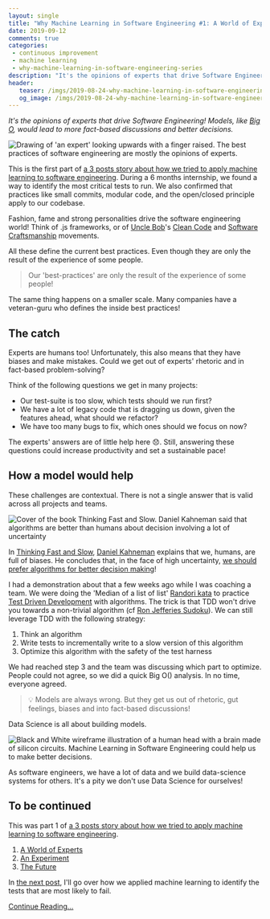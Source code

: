 ```yaml
---
layout: single
title: "Why Machine Learning in Software Engineering #1: A World of Experts"
date: 2019-09-12
comments: true
categories:
 - continuous improvement
 - machine learning
 - why-machine-learning-in-software-engineering-series
description: "It's the opinions of experts that drive Software Engineering! Models, like Big O, would lead to more fact-based discussions and better decisions. This is the first part of a 3 posts story about how we tried to apply machine learning to software engineering."
header:
   teaser: /imgs/2019-08-24-why-machine-learning-in-software-engineering-1-a-world-of-experts/a-world-of-experts-teaser.jpg
   og_image: /imgs/2019-08-24-why-machine-learning-in-software-engineering-1-a-world-of-experts/a-world-of-experts-og.jpg
---
```

_It's the opinions of experts that drive Software Engineering! Models, like [Big O](https://www.geeksforgeeks.org/analysis-algorithms-big-o-analysis/), would lead to more fact-based discussions and better decisions._

![Drawing of 'an expert' looking upwards with a finger raised. The best practices of software engineering are mostly the opinions of experts.]({{site.url}}/imgs/2019-08-24-why-machine-learning-in-software-engineering-1-a-world-of-experts/a-world-of-experts.jpg)

This is the first part of [a 3 posts story about how we tried to apply machine learning to software engineering]({{site.url}}/categories/#why-machine-learning-in-software-engineering-series). During a 6 months internship, we found a way to identify the most critical tests to run. We also confirmed that practices like small commits, modular code, and the open/closed principle apply to our codebase.

Fashion, fame and strong personalities drive the software engineering world! Think of .js frameworks, or of [Uncle Bob](https://blog.cleancoder.com/)'s [Clean Code](https://www.goodreads.com/book/show/3735293-clean-code) and [Software Craftsmanship](http://manifesto.softwarecraftsmanship.org/) movements.

All these define the current best practices. Even though they are only the result of the experience of some people.

> Our 'best-practices' are only the result of the experience of some people!

The same thing happens on a smaller scale. Many companies have a veteran-guru who defines the inside best practices!

## The catch

Experts are humans too! Unfortunately, this also means that they have biases and make mistakes. Could we get out of experts' rhetoric and in fact-based problem-solving?

Think of the following questions we get in many projects:

*   Our test-suite is too slow, which tests should we run first?
*   We have a lot of legacy code that is dragging us down, given the features ahead, what should we refactor?
*   We have too many bugs to fix, which ones should we focus on now?

The experts' answers are of little help here 😞. Still, answering these questions could increase productivity and set a sustainable pace!

## How a model would help

These challenges are contextual. There is not a single answer that is valid across all projects and teams.

![Cover of the book Thinking Fast and Slow. Daniel Kahneman said that algorithms are better than humans about decision involving a lot of uncertainty]({{site.url}}/imgs/2019-08-24-why-machine-learning-in-software-engineering-1-a-world-of-experts/thinking-fast-and-slow.jpg)

In [Thinking Fast and Slow](https://www.goodreads.com/book/show/11468377-thinking-fast-and-slow), [Daniel Kahneman](https://www.goodreads.com/author/show/72401.Daniel_Kahneman) explains that we, humans, are full of biases. He concludes that, in the face of high uncertainty, [we should prefer algorithms for better decision making](https://fs.blog/2017/03/algorithms-complex-decision-making/)!

I had a demonstration about that a few weeks ago while I was coaching a team. We were doing the 'Median of a list of list' [Randori kata]({{site.url}}/why-you-should-start-a-team-coding-dojo-randori-right-now/) to practice [Test Driven Development]({{site.url}}/categories/#tdd) with algorithms. The trick is that TDD won't drive you towards a non-trivial algorithm (cf [Ron Jefferies Sudoku](https://ronjeffries.com/xprog/articles/roroncemore/)). We can still leverage TDD with the following strategy:

1.  Think an algorithm
2.  Write tests to incrementally write to a slow version of this algorithm
3.  Optimize this algorithm with the safety of the test harness

We had reached step 3 and the team was discussing which part to optimize. People could not agree, so we did a quick Big O() analysis. In no time, everyone agreed.

> 💡 Models are always wrong. But they get us out of rhetoric, gut feelings, biases and into fact-based discussions!

Data Science is all about building models.

![Black and White wireframe illustration of a human head with a brain made of silicon circuits. Machine Learning in Software Engineering could help us to make better decisions.]({{site.url}}/imgs/2019-08-24-why-machine-learning-in-software-engineering-1-a-world-of-experts/machine-learning.jpg)

As software engineers, we have a lot of data and we build data-science systems for others. It's a pity we don't use Data Science for ourselves!

## To be continued

This was part 1 of [a 3 posts story about how we tried to apply machine learning to software engineering]({{site.url}}/categories/#why-machine-learning-in-software-engineering-series).

1. [A World of Experts]({{site.url}}/why-machine-learning-in-software-engineering-1-a-world-of-experts/)
2. [An Experiment]({{site.url}}/why-machine-learning-in-software-engineering-2-an-experiment/)
3. [The Future]({{site.url}}/why-machine-learning-in-software-engineering-3-the-future/)


In [the next post]({{site.url}}/why-machine-learning-in-software-engineering-2-an-experiment/), I'll go over how we applied machine learning to identify the tests that are most likely to fail.

[Continue Reading...]({{site.url}}/why-machine-learning-in-software-engineering-2-an-experiment/)